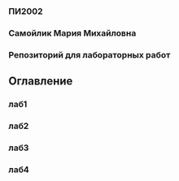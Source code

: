 ### ПИ2002
### Самойлик Мария Михайловна
### Репозиторий для лабораторных работ
## Оглавление

### лаб1
### лаб2
### лаб3
### лаб4